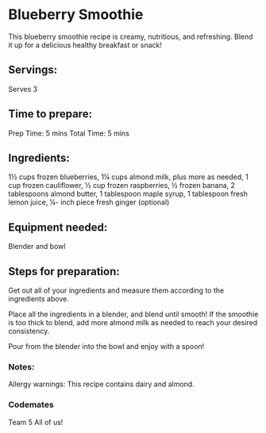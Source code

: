 # Blueberry Smoothie
This blueberry smoothie recipe is creamy, nutritious, and refreshing. Blend it up for a delicious healthy breakfast or snack!

## Servings:
Serves 3

## Time to prepare:
Prep Time: 5 mins Total Time: 5 mins

## Ingredients:
1½ cups frozen blueberries, 1¼ cups almond milk, plus more as needed, 1 cup frozen cauliflower, ½ cup frozen raspberries, ½ frozen banana, 2 tablespoons almond butter, 1 tablespoon maple syrup, 1 tablespoon fresh lemon juice, ¼- inch piece fresh ginger (optional)



## Equipment needed:
Blender and bowl

## Steps for preparation:

Get out all of your ingredients and measure them according to the ingredients above.

Place all the ingredients in a blender, and blend until smooth! If the smoothie is too thick to blend, add more almond milk as needed to reach your desired consistency.

Pour from the blender into the bowl and enjoy with a spoon!

### Notes:

Allergy warnings: This recipe contains dairy and almond.

### Codemates #
Team 5 All of us!
